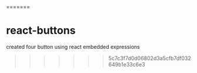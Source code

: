 =======

# react-buttons

created four button using react embedded expressions

> > > > > > > 5c7c3f7d0d06802d3a5cfb7df032649b1e33c6e3
